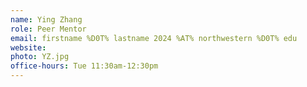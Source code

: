 ```yaml
---
name: Ying Zhang
role: Peer Mentor
email: firstname %D0T% lastname 2024 %AT% northwestern %D0T% edu
website: 
photo: YZ.jpg
office-hours: Tue 11:30am-12:30pm
---
```


